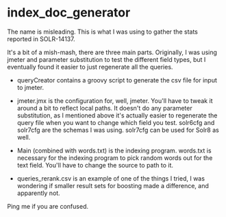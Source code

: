 # index_doc_generator

The name is misleading. This is what I was using to gather the stats reported in SOLR-14137.

It's a bit of a mish-mash, there are three main parts. Originally, I was using jmeter and parameter substitution to test the different field types, but I eventually found it easier to just regenerate all the queries.

- queryCreator contains a groovy script to generate the csv file for input to jmeter.

- jmeter.jmx is the configuration for, well, jmeter. You'll have to tweak it around a bit to reflect local paths. It doesn't do any parameter substitution, as I mentioned above it's actually easier to regenerate the query file when you want to change which field you test.
solr6cfg and solr7cfg are the schemas I was using. solr7cfg can be used for Solr8 as well.

- Main (combined with words.txt) is the indexing program. words.txt is necessary for the indexing program to pick random words out for the text field. You'll have to change the source to path to it.

- queries_rerank.csv is an example of one of the things I tried, I was wondering if smaller result sets for boosting made a difference, and apparently not.

Ping me if you are confused.

